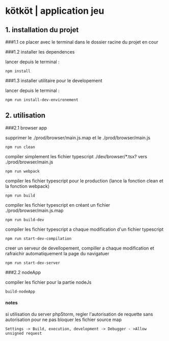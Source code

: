 # kötköt | application jeu

## 1. installation du projet

###1.1 ce placer avec le terminal dans le dossier racine du projet en cour

###1.2 installer les dependences

lancer depuis le terminal :

    npm install

###1.3 installer utilitaire pour le developement

lancer depuis le terminal :

    npm run install-dev-environement

## 2. utilisation

###2.1 browser app

supprimer le ./prod/browser/main.js.map et le ./prod/browser/main.js 

    npm run clean
    
compiler simplement les fichier typescript ./dev/browser/*.tsx? vers ./prod/browser/main.js
    
    npm run webpack
    
compiler les fichier typescript pour le production (lance la fonction clean et la fonction webpack)
    
    npm run build
    
compiler les fichier typescript en créant un fichier ./prod/browser/main.js.map
    
    npm run build-dev
    
compiler les fichier typescript a chaque modification d'un fichier typescript
    
    npm run start-dev-compilation
    
creer un serveur de devellopement, compiller a chaque modification et rafraichir automatiquement la page du navigatuer
    
    npm run start-dev-server
    
###2.2 nodeApp

compiler les fichier pour la partie nodeJs

    build-nodeApp

#### notes
si utilisation du server phpStorm, regler l'autorisation de requette sans autorisation pour ne pas bloquer les fichier source map 

    Settings -> Build, execution, development -> Debugger - >Allow unsigned request